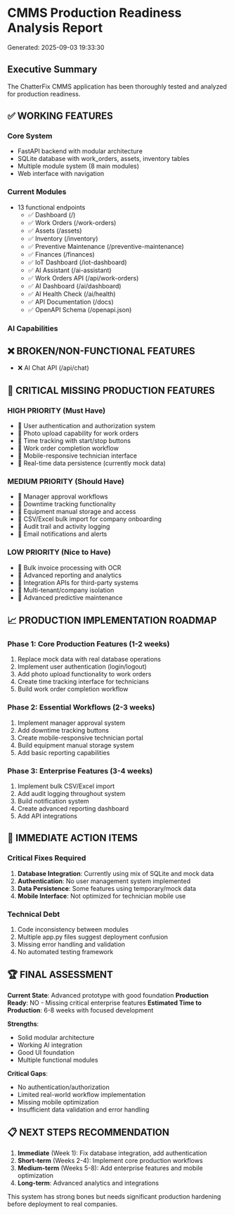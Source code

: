 
# CMMS Production Readiness Analysis Report
Generated: 2025-09-03 19:33:30

## Executive Summary
The ChatterFix CMMS application has been thoroughly tested and analyzed for production readiness.

## ✅ WORKING FEATURES

### Core System
- FastAPI backend with modular architecture
- SQLite database with work_orders, assets, inventory tables
- Multiple module system (8 main modules)
- Web interface with navigation

### Current Modules
- 13 functional endpoints
  - ✅ Dashboard (/)
  - ✅ Work Orders (/work-orders)
  - ✅ Assets (/assets)
  - ✅ Inventory (/inventory)
  - ✅ Preventive Maintenance (/preventive-maintenance)
  - ✅ Finances (/finances)
  - ✅ IoT Dashboard (/iot-dashboard)
  - ✅ AI Assistant (/ai-assistant)
  - ✅ Work Orders API (/api/work-orders)
  - ✅ AI Dashboard (/ai/dashboard)
  - ✅ AI Health Check (/ai/health)
  - ✅ API Documentation (/docs)
  - ✅ OpenAPI Schema (/openapi.json)

### AI Capabilities

## ❌ BROKEN/NON-FUNCTIONAL FEATURES
- ❌ AI Chat API (/api/chat)

## 🚧 CRITICAL MISSING PRODUCTION FEATURES

### HIGH PRIORITY (Must Have)
- 🚧 User authentication and authorization system
- 🚧 Photo upload capability for work orders
- 🚧 Time tracking with start/stop buttons
- 🚧 Work order completion workflow
- 🚧 Mobile-responsive technician interface
- 🚧 Real-time data persistence (currently mock data)

### MEDIUM PRIORITY (Should Have)
- 🚧 Manager approval workflows
- 🚧 Downtime tracking functionality
- 🚧 Equipment manual storage and access
- 🚧 CSV/Excel bulk import for company onboarding
- 🚧 Audit trail and activity logging
- 🚧 Email notifications and alerts

### LOW PRIORITY (Nice to Have)
- 🚧 Bulk invoice processing with OCR
- 🚧 Advanced reporting and analytics
- 🚧 Integration APIs for third-party systems
- 🚧 Multi-tenant/company isolation
- 🚧 Advanced predictive maintenance


## 📈 PRODUCTION IMPLEMENTATION ROADMAP

### Phase 1: Core Production Features (1-2 weeks)
1. Replace mock data with real database operations
2. Implement user authentication (login/logout)
3. Add photo upload functionality to work orders
4. Create time tracking interface for technicians
5. Build work order completion workflow

### Phase 2: Essential Workflows (2-3 weeks)  
1. Implement manager approval system
2. Add downtime tracking buttons
3. Create mobile-responsive technician portal
4. Build equipment manual storage system
5. Add basic reporting capabilities

### Phase 3: Enterprise Features (3-4 weeks)
1. Implement bulk CSV/Excel import
2. Add audit logging throughout system
3. Build notification system
4. Create advanced reporting dashboard
5. Add API integrations

## 🎯 IMMEDIATE ACTION ITEMS

### Critical Fixes Required
1. **Database Integration**: Currently using mix of SQLite and mock data
2. **Authentication**: No user management system implemented
3. **Data Persistence**: Some features using temporary/mock data
4. **Mobile Interface**: Not optimized for technician mobile use

### Technical Debt
1. Code inconsistency between modules
2. Multiple app.py files suggest deployment confusion
3. Missing error handling and validation
4. No automated testing framework

## 🏆 FINAL ASSESSMENT

**Current State**: Advanced prototype with good foundation
**Production Ready**: NO - Missing critical enterprise features
**Estimated Time to Production**: 6-8 weeks with focused development

**Strengths**:
- Solid modular architecture
- Working AI integration
- Good UI foundation
- Multiple functional modules

**Critical Gaps**:
- No authentication/authorization
- Limited real-world workflow implementation
- Missing mobile optimization
- Insufficient data validation and error handling

## 📋 NEXT STEPS RECOMMENDATION

1. **Immediate** (Week 1): Fix database integration, add authentication
2. **Short-term** (Weeks 2-4): Implement core production workflows
3. **Medium-term** (Weeks 5-8): Add enterprise features and mobile optimization
4. **Long-term**: Advanced analytics and integrations

This system has strong bones but needs significant production hardening before deployment to real companies.
